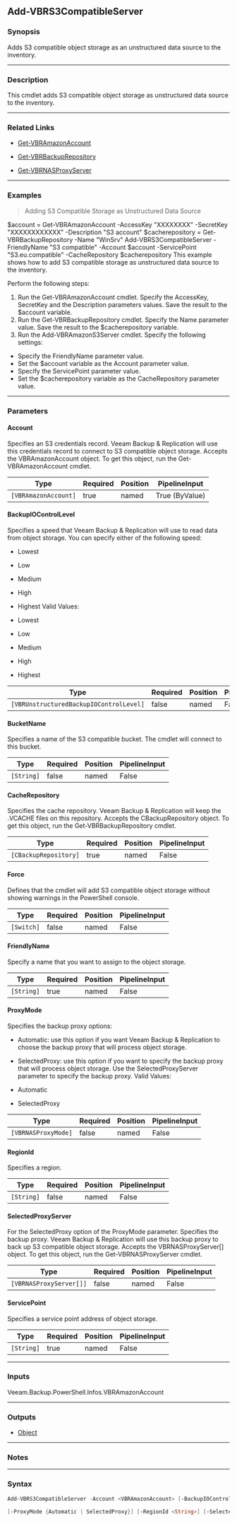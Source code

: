 Add-VBRS3CompatibleServer
-------------------------

### Synopsis
Adds S3 compatible object storage as an unstructured data source to the inventory.

---

### Description

This cmdlet adds S3 compatible object storage as unstructured data source to the inventory.

---

### Related Links
* [Get-VBRAmazonAccount](Get-VBRAmazonAccount)

* [Get-VBRBackupRepository](Get-VBRBackupRepository)

* [Get-VBRNASProxyServer](Get-VBRNASProxyServer)

---

### Examples
> Adding S3 Compatible Storage as Unstructured Data Source

$account = Get-VBRAmazonAccount -AccessKey "XXXXXXXX" -SecretKey "XXXXXXXXXXXX" -Description "S3 account"
$cacherepository = Get-VBRBackupRepository -Name "WinSrv"
Add-VBRS3CompatibleServer -FriendlyName "S3 compatible" -Account $account -ServicePoint "S3.eu.compatible" -CacheRepository $cacherepository
This example shows how to add S3 compatible storage as unstructured data source to the inventory.

Perform the following steps:
1. Run the Get-VBRAmazonAccount cmdlet. Specify the AccessKey, SecretKey and the Description parameters values. Save the result to the $account variable.
2. Run the Get-VBRBackupRepository cmdlet. Specify the Name parameter value. Save the result to the $cacherepository variable.
3. Run the Add-VBRAmazonS3Server cmdlet. Specify the following settings:
- Specify the FriendlyName parameter value.
- Set the $account variable as the Account parameter value.
- Specify the ServicePoint parameter value.
- Set the $cacherepository variable as the CacheRepository parameter value.

---

### Parameters
#### **Account**
Specifies an S3 credentials record. Veeam Backup & Replication will use this credentials record to connect to S3 compatible object storage. Accepts the VBRAmazonAccount object.  To get this object, run the Get-VBRAmazonAccount cmdlet.

|Type                |Required|Position|PipelineInput |
|--------------------|--------|--------|--------------|
|`[VBRAmazonAccount]`|true    |named   |True (ByValue)|

#### **BackupIOControlLevel**
Specifies a speed that Veeam Backup & Replication will use to read data from object storage. You can specify either of the following speed:
* Lowest
* Low
* Medium
* High
* Highest
Valid Values:

* Lowest
* Low
* Medium
* High
* Highest

|Type                                   |Required|Position|PipelineInput|
|---------------------------------------|--------|--------|-------------|
|`[VBRUnstructuredBackupIOControlLevel]`|false   |named   |False        |

#### **BucketName**
Specifies a name of the S3 compatible bucket. The cmdlet will connect to this bucket.

|Type      |Required|Position|PipelineInput|
|----------|--------|--------|-------------|
|`[String]`|false   |named   |False        |

#### **CacheRepository**
Specifies the cache repository. Veeam Backup & Replication will keep the .VCACHE files on this repository. Accepts the CBackupRepository object.  To get this object, run the Get-VBRBackupRepository cmdlet.

|Type                 |Required|Position|PipelineInput|
|---------------------|--------|--------|-------------|
|`[CBackupRepository]`|true    |named   |False        |

#### **Force**
Defines that the cmdlet will add S3 compatible object storage without showing warnings in the PowerShell console.

|Type      |Required|Position|PipelineInput|
|----------|--------|--------|-------------|
|`[Switch]`|false   |named   |False        |

#### **FriendlyName**
Specify a name that you want to assign to the object storage.

|Type      |Required|Position|PipelineInput|
|----------|--------|--------|-------------|
|`[String]`|true    |named   |False        |

#### **ProxyMode**
Specifies the backup proxy options:
* Automatic: use this option if you want Veeam Backup & Replication to choose the backup proxy that will process object storage.
* SelectedProxy: use this option if you want to specify the backup proxy that will process object storage. Use the SelectedProxyServer parameter to specify the backup proxy.
Valid Values:

* Automatic
* SelectedProxy

|Type               |Required|Position|PipelineInput|
|-------------------|--------|--------|-------------|
|`[VBRNASProxyMode]`|false   |named   |False        |

#### **RegionId**
Specifies a region.

|Type      |Required|Position|PipelineInput|
|----------|--------|--------|-------------|
|`[String]`|false   |named   |False        |

#### **SelectedProxyServer**
For the SelectedProxy option of the ProxyMode parameter. Specifies the backup proxy. Veeam Backup & Replication will use this backup proxy to back up S3 compatible object storage. Accepts the VBRNASProxyServer[] object.  To get this object, run the Get-VBRNASProxyServer cmdlet.

|Type                   |Required|Position|PipelineInput|
|-----------------------|--------|--------|-------------|
|`[VBRNASProxyServer[]]`|false   |named   |False        |

#### **ServicePoint**
Specifies a service point address of object storage.

|Type      |Required|Position|PipelineInput|
|----------|--------|--------|-------------|
|`[String]`|true    |named   |False        |

---

### Inputs
Veeam.Backup.PowerShell.Infos.VBRAmazonAccount

---

### Outputs
* [Object](https://learn.microsoft.com/en-us/dotnet/api/System.Object)

---

### Notes

---

### Syntax
```PowerShell
Add-VBRS3CompatibleServer -Account <VBRAmazonAccount> [-BackupIOControlLevel {Lowest | Low | Medium | High | Highest}] [-BucketName <String>] -CacheRepository <CBackupRepository> [-Force] -FriendlyName <String> 
```
```PowerShell
[-ProxyMode {Automatic | SelectedProxy}] [-RegionId <String>] [-SelectedProxyServer <VBRNASProxyServer[]>] -ServicePoint <String> [<CommonParameters>]
```

